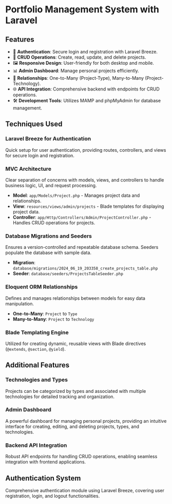 # Portfolio Management System with Laravel

## Features
- 🔐 **Authentication**: Secure login and registration with Laravel Breeze.
- 📄 **CRUD Operations**: Create, read, update, and delete projects.
- 🖼️ **Responsive Design**: User-friendly for both desktop and mobile.
- 📊 **Admin Dashboard**: Manage personal projects efficiently.
- 🔗 **Relationships**: One-to-Many (Project-Type), Many-to-Many (Project-Technology).
- 🌐 **API Integration**: Comprehensive backend with endpoints for CRUD operations.
- 🛠️ **Development Tools**: Utilizes MAMP and phpMyAdmin for database management.

## Techniques Used

### Laravel Breeze for Authentication
Quick setup for user authentication, providing routes, controllers, and views for secure login and registration.

### MVC Architecture
Clear separation of concerns with models, views, and controllers to handle business logic, UI, and request processing.

- **Model**: `app/Models/Project.php` - Manages project data and relationships.
- **View**: `resources/views/admin/projects` - Blade templates for displaying project data.
- **Controller**: `app/Http/Controllers/Admin/ProjectController.php` - Handles CRUD operations for projects.

### Database Migrations and Seeders
Ensures a version-controlled and repeatable database schema. Seeders populate the database with sample data.

- **Migration**: `database/migrations/2024_06_19_203358_create_projects_table.php`
- **Seeder**: `database/seeders/ProjectsTableSeeder.php`

### Eloquent ORM Relationships
Defines and manages relationships between models for easy data manipulation.

- **One-to-Many**: `Project` to `Type`
- **Many-to-Many**: `Project` to `Technology`

### Blade Templating Engine
Utilized for creating dynamic, reusable views with Blade directives (`@extends`, `@section`, `@yield`).

## Additional Features

### Technologies and Types
Projects can be categorized by types and associated with multiple technologies for detailed tracking and organization.

### Admin Dashboard
A powerful dashboard for managing personal projects, providing an intuitive interface for creating, editing, and deleting projects, types, and technologies.



### Backend API Integration
Robust API endpoints for handling CRUD operations, enabling seamless integration with frontend applications.

## Authentication System
Comprehensive authentication module using Laravel Breeze, covering user registration, login, and logout functionalities.

